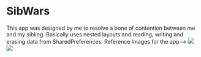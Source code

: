 # SibWars
This app was designed by me to resolve a bone of contention between me and my sibling. Basically uses nested layouts 
and reading, writing and erasing data from SharedPreferences.
Reference Images for the app-->
<img src="https://user-images.githubusercontent.com/53987325/63689715-5b72ad80-c828-11e9-89d1-82bf3df0ba66.jpg"><img src="https://user-images.githubusercontent.com/53987325/63689722-5e6d9e00-c828-11e9-8b4c-f048f36a5aac.png">
